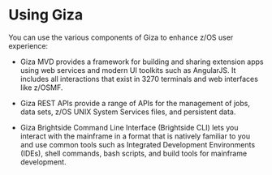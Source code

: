 # Using Giza
You can use the various components of Giza to enhance z/OS user experience:

- Giza MVD provides a framework for building and sharing extension apps using web services and modern UI toolkits such as AngularJS. It includes all interactions that exist in 3270 terminals and web interfaces like z/OSMF.

- Giza REST APIs provide a range of APIs for the management of jobs, data sets, z/OS UNIX System Services files, and persistent data.

- Giza Brightside Command Line Interface (Brightside CLI) lets you interact with the mainframe in a format that is natively familiar to you and use common tools such as Integrated Development Environments (IDEs), shell commands, bash scripts, and build tools for mainframe development.
